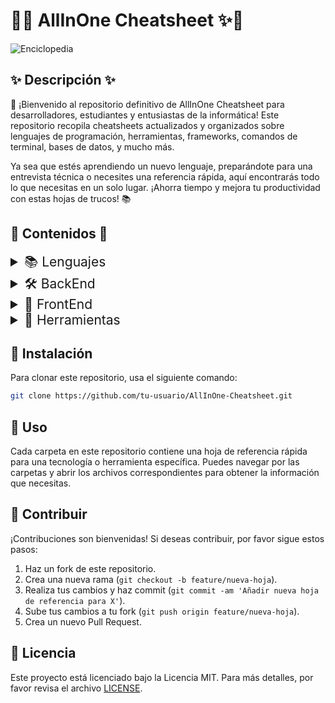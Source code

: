 # 🌟✨ AllInOne Cheatsheet ✨🌟

![Enciclopedia](https://i.pinimg.com/736x/8b/5b/06/8b5b067aebe21db7a7f1961ca426fd8a.jpg)

## ✨ Descripción ✨

🎉 ¡Bienvenido al repositorio definitivo de AllInOne Cheatsheet para desarrolladores, estudiantes y entusiastas de la informática! Este repositorio recopila cheatsheets actualizados y organizados sobre lenguajes de programación, herramientas, frameworks, comandos de terminal, bases de datos, y mucho más.

Ya sea que estés aprendiendo un nuevo lenguaje, preparándote para una entrevista técnica o necesites una referencia rápida, aquí encontrarás todo lo que necesitas en un solo lugar. ¡Ahorra tiempo y mejora tu productividad con estas hojas de trucos! 📚

## 📂 Contenidos 📂

<details>
  <summary style="font-size: 1.5em;">📚 Lenguajes</summary>
  <ul>
    <li><a href="https://github.com/d3lion/AllInOne-Cheatsheet/tree/main/Lenguajes/Python">🐍 Python</a></li>
    <li><a href="https://github.com/d3lion/AllInOne-Cheatsheet/tree/main/Lenguajes/JavaScript">💻 JavaScript</a></li>
    <img src="https://upload.wikimedia.org/wikipedia/commons/thumb/4/4c/Typescript_logo_2020.svg/1200px-Typescript_logo_2020.svg.png" width=50px><li><a href="https://github.com/d3lion/AllInOne-Cheatsheet/tree/main/Lenguajes/TypeScript">🐍 TypeScript</a></li>
    <li>☕ Java</li>
    <li>🔧 C++</li>
  </ul>
</details>

<details>
  <summary style="font-size: 1.5em;">🛠️ BackEnd</summary>
  <ul>
    <li>🔷 Node.js</li>
    <li>🌐 Django</li>
    <li>💎 Ruby on Rails</li>
    <li>🌱 Spring Boot</li>
  </ul>
</details>

<details>
  <summary style="font-size: 1.5em;">🎨 FrontEnd</summary>
  <ul>
    <li>⚛️ React</li>
    <li>🖌️ Vue.js</li>
    <li>🅰️ Angular</li>
    <li>🔥 Svelte</li>
  </ul>
</details>

<details>
  <summary style="font-size: 1.5em;">🔧 Herramientas</summary>
  <ul>
    <li>🔍<a href ="https://github.com/d3lion/AllInOne-Cheatsheet/tree/main/Herramientas/Nmap">Nmap</a></li>
    <li><a href="https://github.com/d3lion/AllInOne-Cheatsheet/tree/main/Herramientas/Git">🔀 Git</a></li>
    <li>🐳 Docker</li>
    <li>☸️ Kubernetes</li>
    <li>📦 Webpack</li>
  </ul>
</details>

## 🚀 Instalación

Para clonar este repositorio, usa el siguiente comando:

```bash
git clone https://github.com/tu-usuario/AllInOne-Cheatsheet.git
```

## 📘 Uso

Cada carpeta en este repositorio contiene una hoja de referencia rápida para una tecnología o herramienta específica. Puedes navegar por las carpetas y abrir los archivos correspondientes para obtener la información que necesitas.

## 🤝 Contribuir

¡Contribuciones son bienvenidas! Si deseas contribuir, por favor sigue estos pasos:

1. Haz un fork de este repositorio.
2. Crea una nueva rama (`git checkout -b feature/nueva-hoja`).
3. Realiza tus cambios y haz commit (`git commit -am 'Añadir nueva hoja de referencia para X'`).
4. Sube tus cambios a tu fork (`git push origin feature/nueva-hoja`).
5. Crea un nuevo Pull Request.

## 📄 Licencia

Este proyecto está licenciado bajo la Licencia MIT. Para más detalles, por favor revisa el archivo [LICENSE](LICENSE).
